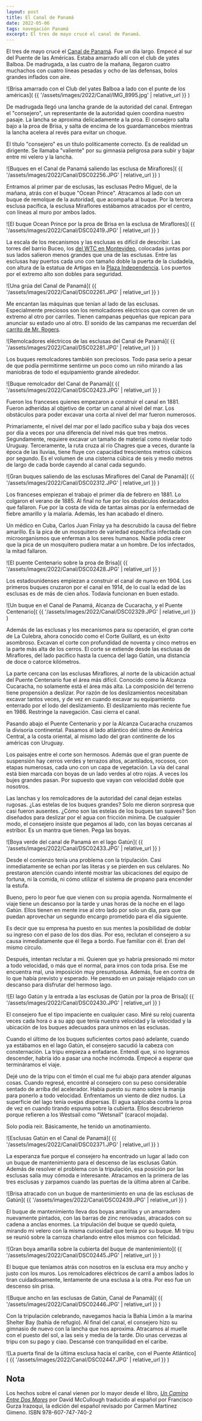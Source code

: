 ```yaml
---
layout: post
title: El Canal de Panamá
date: 2022-05-06
tags: navegación Panamá
excerpt: El tres de mayo crucé el canal de Panamá.
---
```


El tres de mayo crucé el [Canal de Panamá](
  https://es.wikipedia.org/wiki/Canal_de_Panam%C3%A1).
Fue un día largo.
Empecé al sur del Puente de las Américas. Estaba amarrado allí con el club
de yates Balboa. De madrugada, a las cuatro de la mañana, llegaron cuatro
muchachos con cuatro líneas pesadas y ocho de las defensas, bolos grandes
inflados con aire.

![Brisa amarrado con el Club del yates Balboa
  a lado con el punte de los américas](
  {{ '/assets/images/2022/Canal/IMG_8995.jpg' | relative_url }}
)

De madrugada llegó una lancha grande de la autoridad del canal.  Entregan
el "consejero", un representante de la autoridad quien coordina nuestro pasaje.
La lancha se aproxima delicadamente a la proa. El consejero salta bajo a la
proa de Brisa, y salta de encima de los guardamancebos mientras la lancha
acelera al revés para evitar un choque.

El título "consejero" es un título políticamente correcto. Es de realidad un
dirigente. Se llamaba "valiente" por su gimnasia peligrosa para subir y bajar
entre mi velero y la lancha.

![Buques en el Canal de Panamá saliendo las esclusa de Miraflores](
  {{ '/assets/images/2022/Canal/DSC02256.JPG' | relative_url }}
)

Entramos al primer par de esclusas, las esclusas Pedro Miguel, de la mañana,
atrás con el buque "Ocean Prince". Atracamos al lado con un buque de remolque
de la autoridad, que acompaña al buque.
Por la tercera esclusa pacífica, la esclusa Miraflores estábamos atracados
por el centro, con líneas al muro por ambos lados.

![El buque Ocean Prince por la proa de Brisa en la esclusa de Miraflores](
  {{ '/assets/images/2022/Canal/DSC02419.JPG' | relative_url }}
)

La escala de los mecanismos y las esclusas es difícil de describir. Las torres
del barrio Buceo, los [del WTC en Montevideo](
 https://es.wikipedia.org/wiki/World_Trade_Center_Montevideo),
colocadas juntas por sus lados
salieron menos grandes que una de las esclusas.  Entre las esclusas hay puertos
cada uno con tamaño doble la puerta de la ciudadela, con altura de la estatua
de Artigas en la [Plaza Independencia](
  https://es.wikipedia.org/wiki/Plaza_Independencia_(Montevideo)).
Los puertos por el extremo alto son dobles para seguridad.

![Una grúa del Canal de Panamá](
  {{ '/assets/images/2022/Canal/DSC02261.JPG' | relative_url }}
)

Me encantan las máquinas que tenían al lado de las esclusas. Especialmente
preciosos son los remolcadores eléctricos que corren de un extremo al otro
por carriles. Tienen campanas pequeñas que repican para anunciar su estado
uno al otro. El sonido de las campanas me recuerdan del
[carrito de Mr. Rogers](
  https://www.misterrogers.org/episodes/a-visit-to-the-trolley-museum/).

![Remolcadores eléctricos de las esclusas del Canal de Panamá](
  {{ '/assets/images/2022/Canal/DSC02281.JPG' | relative_url }}
)

Los buques remolcadores también son preciosos. Todo pasa serio a pesar de
que podía permitirme sentirme un poco como un niño mirando a las maniobras
de todo el equipamiento grande alrededor.

![Buque remolcador del Canal de Panamá](
  {{ '/assets/images/2022/Canal/DSC02423.JPG' | relative_url }}
)

Fueron los franceses quienes empezaron a construir el canal en 1881.
Fueron adheridas al objetivo de cortar un canal al nivel del mar.
Los obstáculos para poder excavar una corta al nivel del mar fueron numerosos.

Primariamente, el nivel del mar por el lado pacifico suba y baja dos veces por
día a veces por una diferencia del nivel más que tres metros.
Segundamente, requiere excavar un tamaño de material como nivelar todo
Uruguay.
Terceramente, la ruta cruza al río Chagres que a veces, durante la época
de las lluvias, tiene fluye con capacidad trescientos metros cúbicos por
segundo. Es el volumen de una cisterna cúbica de seis y medio metros de largo
de cada borde cayendo al canal cada segundo.

![Gran buques saliendo de las esclusas Miraflores del Canal de Panamá](
  {{ '/assets/images/2022/Canal/DSC02312.JPG' | relative_url }}
)

Los franceses empiezan el trabajo el primer día de febrero en 1881.  Lo colgaron
el verano de 1885. Al final no fue por los obstáculos destacados que fallaron.
Fue por la costa de vida de tantas almas por la enfermedad de fiebre amarillo y
la malaria. Además, les han acabado el dinero.

Un médico en Cuba, Carlos Juan Finlay ya ha descrubido la causa del fiebre
amarillo. Es la pica de un mosquitero de variedad específica infectada con
microorganismos que enferman a los seres humanos. Nadie podía creer que la
pica de un mosquitero pudiera matar a un hombre. De los infectados, la mitad
fallaron.

![El puente Centenario sobre la proa de Brisa](
  {{ '/assets/images/2022/Canal/DSC02428.JPG' | relative_url }}
)

Los estadounidenses empiezan a construir el canal de nuevo en 1904. Los
primeros buques cruzaron por el canal en 1914, de lo cual la edad de las
esclusas es de más de cien años. Todavía funcionan en buen estado.

![Un buque en el Canal de Panamá, Alcanza de Cucaracha, y el Puente Centenario](
  {{ '/assets/images/2022/Canal/DSC02329.JPG' | relative_url }}
)

Además de las esclusas y los mecanismos para su operación, el gran corte
de La Culebra, ahora conocido como el Corte Guillard, es un éxito asombroso.
Excavan el corte con profundidad de noventa y cinco metros
en la parte más alta de los cerros.
El corte se extiende desde las esclusas de Miraflores, del lado pacifico hasta la
cuenca del lago Gatún, una distancia de doce o catorce kilómetros.

La parte cercana con las esclusas Miraflores, al norte de la ubicación actual
del Puente Centenario fue el área más difícil. Conocido como la Alcanza
Cucaracha, no solamente está el área más alta. La composición del terreno tiene
propensión a deslizar. Por razón de los deslizamientos necesitaban excavar
tantos veces, y de vez en cuando excavar su equipamiento enterrado por el lodo
del deslizamiento. El deslizamiento más reciente fue en 1986. Restringe la
navegación. Casi cierra el canal.

Pasando abajo el Puente Centenario y por la Alcanza Cucaracha cruzamos la
divisoria continental. Pasamos al lado atlántico del istmo de América
Central, a la costa oriental, al mismo lado del gran continente de los
américas con Uruguay.

Los paisajes entre el corte son hermosos. Además que el gran puente de
suspensión hay cerros verdes y terrazos altos, acantilados, rocosos, con etapas
numerosas, cada uno con un capa de vegetación.  La vía del canal está bien
marcada con boyas de un lado verdes al otro rojas.  A veces los bujes grandes
pasan. Por supuesto que vayan con velocidad doble que nosotros.

Las lanchas y los remolcadores de la autoridad del canal dejan estelas rugosas.
¿Las estelas de los buques grandes?  Solo me dieron sorpresa que casi fueron
ausentes.  ¿Cómo son las estelas de los buques tan suaves? Son diseñados para
deslizar por el agua con fricción mínima.  De cualquier modo, el consejero
insiste que pegamos al lado, con las boyas cercanas al estribor. Es un mantra
que tienen. Pega las boyas.

![Boya verde del canal de Panamá en el lago Gatún](
  {{ '/assets/images/2022/Canal/DSC02433.JPG' | relative_url }}
)

Desde el comienzo tenía una problema con la tripulación. Casi inmediatamente
se echan por las literas y se pierden en sus celulares. No prestaron atención
cuando intenté mostrar las ubicaciones del equipo de fortuna, ni la comida,
ni cómo utilizar el sistema de propano para encender la estufa.

Bueno, pero lo peor fue que vienen con su propia agenda. Normalmente el
viaje tiene un descanso por la tarde y unas horas de la noche en el lago
Gatún. Ellos tienen en mente irse al otro lado por solo un día, para que
puedan aprovechar un segundo encargo prometido para el día siguiente.

Es decir que su empresa ha puesto en sus mentes la posibilidad de doblar su
ingreso con el paso de los dos días. Por eso, reclutan el consejero a su causa
inmediatamente que él llega a bordo. Fue familiar con él. Eran del mismo
círculo.

Después, intentan reclutar a mi. Quieren que yo habría presionado mi motor a todo
velocidad, o más que el normal, para irnos con toda prisa. Ese me encuentra
mal, una imposición muy presuntuosa. Además, fue en contra de lo que
había previsto y esperado. He pensado en un paisaje relajado con un descanso
para disfrutar del hermoso lago.

![El lago Gatún y la entrada a las esclusas de Gatún por la proa de Brisa](
  {{ '/assets/images/2022/Canal/DSC02430.JPG' | relative_url }}
)

El consejero fue el tipo impaciente en cualquier caso. Miré su reloj cuarenta
veces cada hora o a su app que tenía nuestra velocidad y la velocidad y la
ubicación de los buques adecuados para unirnos en las esclusas.

Cuando el último de los buques suficientes cortos pasó adelante, cuando ya
estábamos en el lago Gatún, el consejero sacudió la cabeza con consternación. La
tripu empieza a enfadarse. Entendí que, si no logramos descender, habría ido a
pasar una noche incómoda. Empecé a esperar que termináramos el viaje.

Dejé uno de la tripu con el timón el cual me fui abajo para atender algunas
cosas. Cuando regresé, encontré al consejero con su peso considerable sentado
de arriba del acelerador. Había puesto su mano sobre la manija para ponerlo a
todo velocidad. Enfrentamos un viento de diez nudos. La superficie del lago
tenía ovejas dispersas. El agua salpicaba contra la proa de vez en cuando tirando
espuma sobre la cubierta. Ellos descubrieron porque refieren a los Westsail
como "Wetsnail" (caracol mojada).

Solo podía reír. Básicamente, he tenido un amotinamiento.

![Esclusas Gatún en el Canal de Panamá](
  {{ '/assets/images/2022/Canal/DSC02371.JPG' | relative_url }}
)

La esperanza fue porque el consejero ha encontrado un lugar al lado con
un buque de mantenimiento para el descenso de las esclusas Gatún.
Además de resolver el problema con la tripulación, esa posición por las
esclusas salía muy cómoda e interesante. Atracamos en la primera de las tres
esclusas y zarpamos cuando las puertas de la última abren al Caribe.

![Brisa atracado con un buque de mantenimiento en una de las esclusas de Gatún](
  {{ '/assets/images/2022/Canal/DSC02439.JPG' | relative_url }}
)

El buque de mantenimiento lleva dos boyas amarillas y un amarradero nuevamente
pintados, con las barras de zinc renovadas, atracados con su cadena a anclas
enormes. La tripulación del buque se quedó quieta, mirando mi velero con la
misma curiosidad que tenía por su buque. Mi tripu se reunió sobre la carroza
charlando entre ellos mismos con felicidad.

![Gran boya amarilla sobre la cubierta del buque de mantenimiento](
  {{ '/assets/images/2022/Canal/DSC02445.JPG' | relative_url }}
)

El buque que teníamos atrás con nosotros en la esclusa era muy ancho y
justo con los muros. Los remolcadores eléctricos de carril a ambos lados
lo tiran cuidadosamente, lentamente de una esclusa a la otra. Por eso fue un
descenso sin prisa.

![Buque ancho en las esclusas de Gatún, Canal de Panamá](
  {{ '/assets/images/2022/Canal/DSC02446.JPG' | relative_url }}
)

Con la tripulación celebrando, navegamos hacia la Bahía Limón a la marina
Shelter Bay (bahía de refugio). Al final del canal, el consejero hizo su
gimnasio de nuevo con la lancha que nos aproxima.  Atracamos al muelle con el
puesto del sol, a las seis y media de la tarde. Dio unas cervezas al tripu con
su pago y ciao. Descansé con tranquilidad en el caribe.

![La puerta final de la última esclusa hacia el caribe, con el Puente Atlántico](
  {{ '/assets/images/2022/Canal/DSC02447.JPG' | relative_url }}
)

## Nota

Los hechos sobre el canal vienen por lo mayor desde el libro,
[_Un Camino Entre Dos Mares_](
  https://www.planetadelibros.com.uy/libro-un-camino-entre-dos-mares/297828
)
por David McCullough traducido al español por Francisco Gurza Irazoqui, la
edición del español revisado por Carmen Martinez Gimeno.  ISBN
978-607-747-740-2
